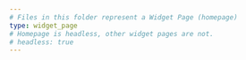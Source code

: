 ```yaml
---
# Files in this folder represent a Widget Page (homepage)
type: widget_page
# Homepage is headless, other widget pages are not.
# headless: true
---
```


